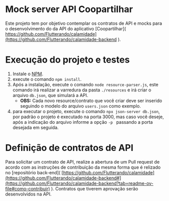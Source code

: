 # Mock server API Coopartilhar

Este projeto tem por objetivo contemplar os contratos de API e mocks para o desenvolvimento do da API do aplicativo [Coopartilhar]( https://github.com/Flutterando/calamidade](https://github.com/Flutterando/calamidade-backend ).

# Execução do projeto e testes

1. Instale o [NPM](https://docs.npmjs.com/downloading-and-installing-node-js-and-npm).
2. execute o comando `npm install`.
3. Após a instalação, execute o comando `node resource-parser.js`, este comando irá realizar a varredura da pasta `./resources` e irá criar o arquivo `db.json`, que simulará a API.
    - **OBS:** Cada novo resource/contrato que você criar deve ser inserido seguindo o modelo do arquivo `users.json` como exemplo.
5. para executar o projeto, execute o comando `npx json-server db.json`, por padrão o projeto é executado na porta 3000, mas caso você deseje, após a indicação do arquivo informe a opção `-p ` passando a porta desejada em seguida.

# Definição de contratos de API

Para solicitar um contrato de API, realize a abertura de um Pull request de acordo com as instruções de contribuição da mesma forma que é relizado no [repositório back-end]( [https://github.com/Flutterando/calamidade](https://github.com/Flutterando/calamidade-backend#](https://github.com/Flutterando/calamidade-backend?tab=readme-ov-file#como-contribuir) ). Contratos que tiverem aprovação serão desenvolvidos na API.
